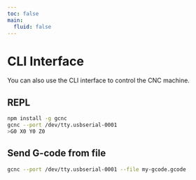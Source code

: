 ```yaml
---
toc: false
main:
  fluid: false
---
```


# CLI Interface

You can also use the CLI interface to control the CNC machine.

## REPL

```bash
npm install -g gcnc
gcnc --port /dev/tty.usbserial-0001
>G0 X0 Y0 Z0
```

## Send G-code from file

```bash
gcnc --port /dev/tty.usbserial-0001 --file my-gcode.gcode
```
